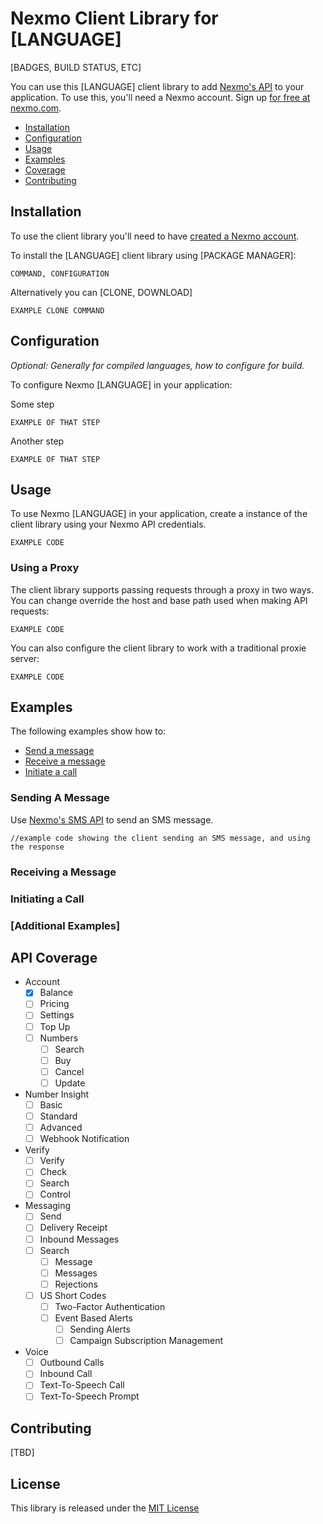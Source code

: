 Nexmo Client Library for [LANGUAGE]
===================================
[BADGES, BUILD STATUS, ETC]

You can use this [LANGUAGE] client library to add [Nexmo's API](#api-coverage) to your application. To use this, you'll 
need a Nexmo account. Sign up [for free at nexmo.com][signup]. 

 * [Installation](#installation)
 * [Configuration](#configuration)
 * [Usage](#usage)
 * [Examples](#examples)
 * [Coverage](#api-coverage)
 * [Contributing](#contributing) 


Installation
------------

To use the client library you'll need to have [created a Nexmo account][signup]. 

To install the [LANGUAGE] client library using [PACKAGE MANAGER]:

    COMMAND, CONFIGURATION

Alternatively you can [CLONE, DOWNLOAD]

    EXAMPLE CLONE COMMAND


Configuration
-------------
_Optional: Generally for compiled languages, how to configure for build._

To configure Nexmo [LANGUAGE] in your application:

Some step 

    EXAMPLE OF THAT STEP
    
Another step

    EXAMPLE OF THAT STEP
    
Usage
-----
To use Nexmo [LANGUAGE] in your application, create a instance of the client library using your Nexmo API credentials. 

    EXAMPLE CODE
    
### Using a Proxy
    
The client library supports passing requests through a proxy in two ways. You can change override the host and base path
used when making API requests:

    EXAMPLE CODE
    
You can also configure the client library to work with a traditional proxie server:

    EXAMPLE CODE

Examples
--------
The following examples show how to:
 * [Send a message](#sending-a-message)
 * [Receive a message](#receiving-a-message)
 * [Initiate a call](#initiating-a-call)

### Sending A Message

Use [Nexmo's SMS API][doc_sms] to send an SMS message. 

    //example code showing the client sending an SMS message, and using the response


### Receiving a Message

### Initiating a Call

### [Additional Examples]


API Coverage
------------

* Account
    * [X] Balance
    * [ ] Pricing
    * [ ] Settings
    * [ ] Top Up
    * [ ] Numbers
        * [ ] Search
        * [ ] Buy
        * [ ] Cancel
        * [ ] Update
* Number Insight
    * [ ] Basic
    * [ ] Standard
    * [ ] Advanced
    * [ ] Webhook Notification
* Verify
    * [ ] Verify
    * [ ] Check
    * [ ] Search
    * [ ] Control
* Messaging 
    * [ ] Send
    * [ ] Delivery Receipt
    * [ ] Inbound Messages
    * [ ] Search
        * [ ] Message
        * [ ] Messages
        * [ ] Rejections
    * [ ] US Short Codes
        * [ ] Two-Factor Authentication
        * [ ] Event Based Alerts
            * [ ] Sending Alerts
            * [ ] Campaign Subscription Management
* Voice
    * [ ] Outbound Calls
    * [ ] Inbound Call
    * [ ] Text-To-Speech Call
    * [ ] Text-To-Speech Prompt

Contributing
------------

[TBD]

License
-------

This library is released under the [MIT License][license]

[create_account]: https://docs.nexmo.com/tools/dashboard#setting-up-your-nexmo-account
[signup]: https://dashboard.nexmo.com/sign-up?utm_source=DEV_REL&utm_medium=github&utm_campaign=[LANGUAGE]-client-library
[doc_sms]: https://docs.nexmo.com/api-ref/sms-api?utm_source=DEV_REL&utm_medium=github&utm_campaign=[LANGUAGE]-client-library
[license]: LICENSE.txt
